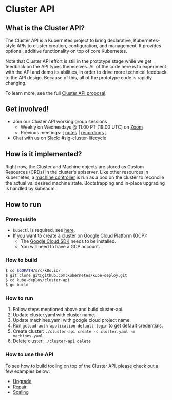 # Cluster API
## What is the Cluster API?

The Cluster API is a Kubernetes project to bring declarative, Kubernetes-style
APIs to cluster creation, configuration, and management. It provides optional,
additive functionality on top of core Kubernetes.

Note that Cluster API effort is still in the prototype stage while we get
feedback on the API types themselves. All of the code here is to experiment with
the API and demo its abilities, in order to drive more technical feedback to the
API design. Because of this, all of the prototype code is rapidly changing.

To learn more, see the full [Cluster API proposal][proposal].

## Get involved!

* Join our Cluster API working group sessions
  * Weekly on Wednesdays @ 11:00 PT (19:00 UTC) on [Zoom][zoomMeeting]
  * Previous meetings: \[ [notes][notes] | [recordings][recordings] \]
* Chat with us on [Slack](http://slack.k8s.io/): #sig-cluster-lifecycle

## How is it implemented?
Right now, the Cluster and Machine objects are stored as Custom Resources (CRDs)
in the cluster's apiserver.  Like other resources in kubernetes, a [machine
controller](machine-controller/README.md) is run as a pod on the cluster to
reconcile the actual vs. desired machine state. Bootstrapping and in-place
upgrading is handled by kubeadm.

## How to run
### Prerequisite

* `kubectl` is required, see [here](http://kubernetes.io/docs/user-guide/prereqs/).
* If you want to create a cluster on Google Cloud Platform (GCP):
  * The [Google Cloud SDK][gcpSDK] needs to be installed.
  * You will need to have a GCP account.

### How to build
```bash
$ cd $GOPATH/src/k8s.io/
$ git clone git@github.com:kubernetes/kube-deploy.git
$ cd kube-deploy/cluster-api
$ go build
```

### How to run

1) Follow steps mentioned above and build cluster-api.
2) Update cluster.yaml with cluster name.
3) Update machines.yaml with google cloud project name.
4) Run `gcloud auth application-default login` to get default credentials.
5) Create cluster: `./cluster-api create -c cluster.yaml -m machines.yaml`
6) Delete cluster: `./cluster-api delete`

### How to use the API

To see how to build tooling on top of the Cluster API, please check out a few examples below:

* [Upgrade](upgrader/README.md)
* [Repair](repair/README.md)
* [Scaling](examples/machineset/README.md)

[proposal]: https://docs.google.com/document/d/1G2sqUQlOYsYX6w1qj0RReffaGXH4ig2rl3zsIzEFCGY/edit#
[notes]: https://docs.google.com/document/d/16ils69KImmE94RlmzjWDrkmFZysgB2J4lGnYMRN89WM/edit#heading=h.xqb69epnpv
[recordings]: https://www.youtube.com/watch?v=I9764DRBKLI&list=PL69nYSiGNLP29D0nYgAGWt1ZFqS9Z7lw4
[gcpSDK]: https://cloud.google.com/sdk/downloads
[zoomMeeting]: https://zoom.us/j/166836624
